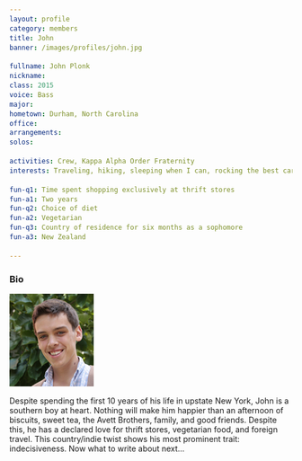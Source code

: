 ```yaml
---
layout: profile
category: members
title: John
banner: /images/profiles/john.jpg

fullname: John Plonk
nickname: 
class: 2015
voice: Bass
major: 
hometown: Durham, North Carolina
office: 
arrangements: 
solos: 

activities: Crew, Kappa Alpha Order Fraternity
interests: Traveling, hiking, sleeping when I can, rocking the best cardigans on campus

fun-q1: Time spent shopping exclusively at thrift stores
fun-a1: Two years
fun-q2: Choice of diet
fun-a2: Vegetarian
fun-q3: Country of residence for six months as a sophomore
fun-a3: New Zealand

---
```


### Bio

![John](/images/members/current/john.jpg)

Despite spending the first 10 years of his life in upstate New York,
John is a southern boy at heart. Nothing will make him happier than an
afternoon of biscuits, sweet tea, the Avett Brothers, family, and good
friends. Despite this, he has a declared love for thrift stores,
vegetarian food, and foreign travel. This country/indie twist shows
his most prominent trait: indecisiveness. Now what to write about
next...
